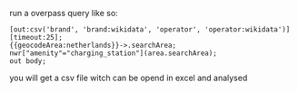 run a overpass query like so:

```overpass
[out:csv('brand', 'brand:wikidata', 'operator', 'operator:wikidata')]
[timeout:25];
{{geocodeArea:netherlands}}->.searchArea;
nwr["amenity"="charging_station"](area.searchArea);
out body;
```

you will get a csv file witch can be opend in excel and analysed